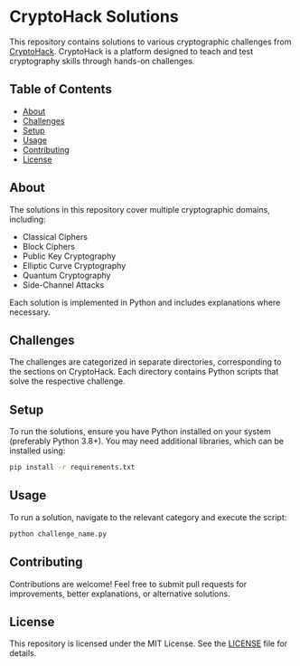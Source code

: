 # CryptoHack Solutions

This repository contains solutions to various cryptographic challenges from [CryptoHack](https://cryptohack.org/). CryptoHack is a platform designed to teach and test cryptography skills through hands-on challenges.

## Table of Contents
- [About](#about)
- [Challenges](#challenges)
- [Setup](#setup)
- [Usage](#usage)
- [Contributing](#contributing)
- [License](#license)

## About
The solutions in this repository cover multiple cryptographic domains, including:
- Classical Ciphers
- Block Ciphers
- Public Key Cryptography
- Elliptic Curve Cryptography
- Quantum Cryptography
- Side-Channel Attacks

Each solution is implemented in Python and includes explanations where necessary.

## Challenges
The challenges are categorized in separate directories, corresponding to the sections on CryptoHack. Each directory contains Python scripts that solve the respective challenge.

## Setup
To run the solutions, ensure you have Python installed on your system (preferably Python 3.8+). You may need additional libraries, which can be installed using:

```sh
pip install -r requirements.txt
```

## Usage
To run a solution, navigate to the relevant category and execute the script:

```sh
python challenge_name.py
```

## Contributing
Contributions are welcome! Feel free to submit pull requests for improvements, better explanations, or alternative solutions.

## License
This repository is licensed under the MIT License. See the [LICENSE](LICENSE) file for details.
